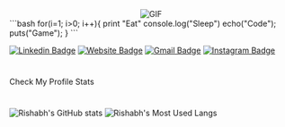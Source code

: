 
<div style="display:flex"><img style="margin:auto" alt="GIF" src="https://media.giphy.com/media/y0NFayaBeiWEU/source.gif" /></div>
```bash
    for(i=1; i>0; i++){
        print "Eat"
        console.log("Sleep")
        echo("Code");
        puts("Game");
    }
```

[![Linkedin Badge](https://img.shields.io/badge/-RishabhLinkedIn-blue?style=flat&logo=Linkedin&logoColor=white&link=https://www.linkedin.com/in/rishabhh-singh/)](https://www.linkedin.com/in/rishabhh-singh/)
[![Website Badge](https://img.shields.io/badge/-RishabhWeb-47CCCC?style=flat&logo=Google-Chrome&logoColor=white&link=https://thefrontendrish.tech/)](https://thefrontendrish.tech/)
[![Gmail Badge](https://img.shields.io/badge/-ris8645208-c14438?style=flat&logo=Gmail&logoColor=white&link=mailto:ris8645208@gmail.com)](mailto:ris8645208@gmail.com)
[![Instagram Badge](https://img.shields.io/badge/-@thefrontendrish-purple?style=flat&logo=instagram&logoColor=white&link=https://www.instagram.com/thefrontendrish/)](https://www.instagram.com/thefrontendrish/)

#
Check My Profile Stats
#
![Rishabh's GitHub stats](https://github-readme-stats.vercel.app/api?username=thisisrishabh22&show_icons=true&theme=radical&count_private=true)
![Rishabh's Most Used Langs](https://github-readme-stats.vercel.app/api/top-langs/?username=thisisrishabh22&langs_count=8&theme=radical)
